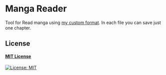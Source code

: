 # Manga Reader

Tool for Read manga using [my custom format](./manga-template.json). In each file you can save just one chapter.

## License
#### [MIT License](https://opensource.org/licenses/MIT)
[![License: MIT](https://img.shields.io/badge/License-MIT-yellow.svg)](https://opensource.org/licenses/MIT)